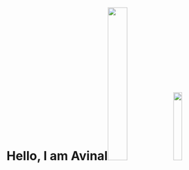# Hello, I am Avinal<img src="images/butterfly.gif" width=30%><img src="images/dog.gif" width=20%>

<!-- <a href="https://github.com/avinal/Profile-Readme-WakaTime"><img src="https://github.com/avinal/avinal/blob/main/images/stat.svg" alt="Avinal WakaTime Activity" align=center/></a> -->
